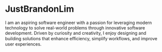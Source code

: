 # JustBrandonLim

I am an aspiring software engineer with a passion for leveraging modern technology to solve real-world problems through innovative software development. Driven by curiosity and creativity, I enjoy designing and building solutions that enhance eﬃciency, simplify workflows, and improve user experiences.
